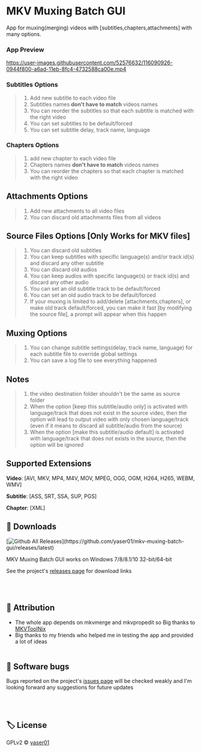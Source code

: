 # MKV Muxing Batch GUI

App for muxing(merging) videos with [subtitles,chapters,attachments] with many options.<br>
### App Preview
https://user-images.githubusercontent.com/52576632/116090926-0944f800-a6ad-11eb-8fc4-4732588ca00e.mp4

### Subtitles Options
>1. Add new subtitle to each video file
>1. Subtitles names **don't have to match** videos names
>1. You can reorder the subtitles so that each subtitle is matched with the right video
>1. You can set subtitles to be default/forced
>1. You can set subtitle delay, track name, language
### Chapters Options
>1. add new chapter to each video file
>1. Chapters names **don't have to match** videos names
>1. You can reorder the chapters so that each chapter is matched with the right video
## Attachments Options
>1. Add new attachments to all video files 
>1. You can discard old attachments files from all videos 
## Source Files Options [Only Works for MKV files]
>1. You can discard old subtitles  
>1. You can keep subtitles with specific language(s) and/or track id(s) and discard any other subtitle
>1. You can discard old audios  
>1. You can keep audios with specific language(s) or track id(s) and discard any other audio
>1. You can set an old subtitle track to be default/forced
>1. You can set an old audio track to be default/forced
>1. If your muxing is limited to add/delete [attachments,chapters], or make old track default/forced, you can make it fast [by modifying the source file], a prompt will appear when this happen

## Muxing Options
>1. You can change subtitle settings(delay, track name, language) for each subtitle file to override global settings
>1. You can save a log file to see everything happened
## Notes
>1. the video destination folder shouldn't be the same as source folder
>1. When the option [keep this subtitle/audio only] is activated with language/track that does not exist in the source video, then the option will lead to output video with only chosen language/track (even if it means to discard all subtitle/audio from the source)
>1. When the option [make this subtitle/audio default] is activated with language/track that does not exists in the source, then the option will be ignored
## Supported Extensions
**Video**:
[AVI, MKV, MP4, M4V, MOV, MPEG, OGG, OGM, H264, H265, WEBM, WMV]

**Subtitle**:
[ASS, SRT, SSA, SUP, PGS]

**Chapter**:
[XML]

## 💾 Downloads
[![Github All Releases](https://img.shields.io/github/downloads/yaser01/mkv-muxing-batch-gui/total.svg?color=4DC71F&label=Downloads&logo=github")](https://github.com/yaser01/mkv-muxing-batch-gui/releases/latest)

MKV Muxing Batch GUI works on Windows 7/8/8.1/10 32-bit/64-bit

See the project's [releases&nbsp;page](https://github.com/yaser01/mkv-muxing-batch-gui/releases) for download links

<br><br>

## 🙏 Attribution
- The whole app depends on mkvmerge and mkvpropedit so Big thanks to [MKVToolNix](https://gitlab.com/mbunkus/mkvtoolnix)
- Big thanks to my friends who helped me in testing the app and provided a lot of ideas
  <br><br>
## 🦟 Software bugs
Bugs reported on the project's [issues page](https://github.com/yaser01/mkv-muxing-batch-gui/issues) will be checked weakly and I'm looking forward any suggestions for future updates

<br><br>

## 🏷️ License
GPLv2 © [yaser01](https://github.com/yaser01/mkv-muxing-batch-gui/blob/main/LICENSE)
